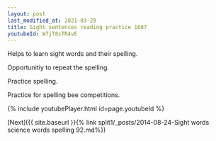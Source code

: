 ```yaml
---
layout: post
last_modified_at: 2021-03-29
title: Sight sentences reading practice 1087
youtubeId: W7jT8sTR4vE
---
```

 
 
Helps to learn sight words and their spelling.

Opportunitiy to repeat the spelling. 

Practice spelling. 
 
Practice for spelling bee competitions. 
 
{% include youtubePlayer.html id=page.youtubeId %}
 
 

[Next]({{ site.baseurl }}{% link  split1/_posts/2014-08-24-Sight words science words spelling 92.md%})
 
